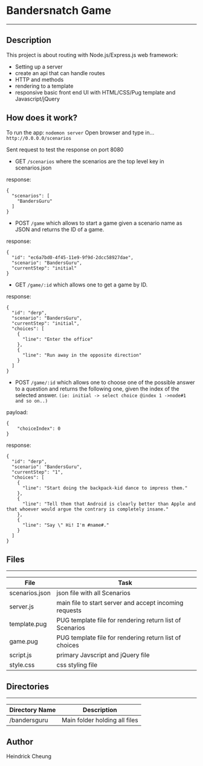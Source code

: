 # Bandersnatch Game
---
## Description

This project is about routing with Node.js/Express.js web framework:

* Setting up a server
* create an api that can handle routes
* HTTP and methods
* rendering to a template
* responsive basic front end UI with HTML/CSS/Pug template and Javascript/jQuery

## How does it work?
To run the app:
`nodemon server`
Open browser and type in...
`http://0.0.0.0/scenarios`

Sent request to test the response on port 8080

* GET `/scenarios` where the scenarios are the top level key in scenarios.json

response:
```
{
  "scenarios": [
    "BandersGuru"
  ]
}
```

* POST `/game` which allows to start a game given a scenario name as JSON and returns the ID of a game.

response:
```
{
  "id": "ec6a7bd0-4f45-11e9-9f9d-2dcc58927dae",
  "scenario": "BandersGuru",
  "currentStep": "initial"
}
```

* GET `/game/:id` which allows one to get a game by ID.

response:
```
{
  "id": "derp",
  "scenario": "BandersGuru",
  "currentStep": "initial",
  "choices": [
    {
      "line": "Enter the office"
    },
    {
      "line": "Run away in the opposite direction"
    }
  ]
}
```

* POST `/game/:id` which allows one to choose one of the possible answer to a question and returns the following one, given the index of the selected answer. `(ie: initial -> select choice @index 1 ->node#1 and so on..)`

payload:
```
{
    "choiceIndex": 0
}

```

response:
```
{
  "id": "derp",
  "scenario": "BandersGuru",
  "currentStep": "1",
  "choices": [
    {
      "line": "Start doing the backpack-kid dance to impress them."
    },
    {
      "line": "Tell them that Android is clearly better than Apple and that whoever would argue the contrary is completely insane."
    },
    {
      "line": "Say \" Hi! I'm #name#."
    }
  ]
}

```


## Files
---
File|Task
---|---
scenarios.json | json file with all Scenarios
server.js | main file to start server and accept incoming requests
template.pug | PUG template file for rendering return list of Scenarios
game.pug | PUG template file for rendering return list of choices
script.js | primary Javscript and jQuery file
style.css | css styling file

## Directories
---
Directory Name | Description
---|---
/bandersguru | Main folder holding all files

## Author
Heindrick Cheung

